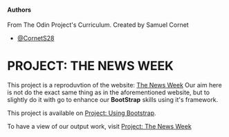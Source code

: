 
#### Authors
From The Odin Project's Curriculum. Created by Samuel Cornet
* [@CornetS28](https://github.com/CornetS28)

# PROJECT: THE NEWS WEEK

This project is a reproduvtion of the website: [The News Week](http://www.newsweek.com) Our aim here is not do the exact same thing as in the aforementioned website, but to slightly do it with go to enhance our **BootStrap** skills using it's framework. 

This project is available on [Project: Using Bootstrap](https://www.theodinproject.com/courses/html5-and-css3).

To have a view of our output work, visit [Project: The News Week](https://CornetS28/.github.io/the-news-week)